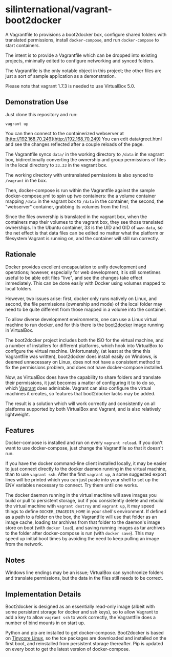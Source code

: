 silinternational/vagrant-boot2docker
====================================

A Vagrantfile to provisions a boot2docker box, configure shared folders with
translated permissions, install `docker-compose`, and run `docker-compose` to
start containers.

The intent is to provide a Vagrantfile which can be dropped into existing
projects, minimally edited to configure networking and synced folders.

The Vagrantfile is the only notable object in this project; the other files are
just a sort of sample application as a demonstration.

Please note that vagrant 1.7.3 is needed to use VirtualBox 5.0.

Demonstration Use
-----------------
Just clone this repository and run:

    vagrant up

You can then connect to the containerized webserver at
[http://192.168.70.249](http://192.168.70.249) You can edit data/greet.html and
see the changes reflected after a couple reloads of the page.

The Vagrantfile syncs `data/` in the working directory to `/data` in the
vagrant box, bidirectionally converting the ownership and group permissions of
files in the local directory to `33.33` in the vagrant box.

The working directory with untranslated permissions is also synced to 
`/vagrant` in the box.

Then, docker-compose is run within the Vagrantfile against the sample
docker-compose.yml to spin up two containers: the a volume container mapping
`/data` in the vagrant box to `/data` in the container; the second, the
"webserver" container, grabbing its volumes from the first.

Since the files ownership is translated in the vagrant box, when the containers
map their volumes to the vagrant box, they see those translated ownerships.
In the Ubuntu container, 33 is the UID and GID of `www-data`, so the net effect
is that data files can be edited no matter what the platform or filesystem
Vagrant is running on, and the container will still run correctly.

Rationale
---------

Docker provides excellent encapsulation to unify development and operations;
however, especially for web development, it is still sometimes useful to be able
edit files "live", and see the changes take effect immediately. This can be done
easily with Docker using volumes mapped to local folders.

However, two issues arise: first, docker only runs natively on Linux, and
second, the file permissions (ownership and mode) of the local folder may need
to be quite different from those mapped in a volume into the container.

To allow diverse development environments, one can use a Linux virtual machine
to run docker, and for this there is the
[boot2docker](http://boot2docker.io/)
image running in VirtualBox.

The boot2docker project includes both the ISO for the virtual machine, and a
number of installers for different platforms, which hook into VirtualBox to
configure the virtual machine. Unfortunately, (at least at the time 
this Vagrantfile was written), boot2docker does install easily on Windows, is 
deemed unnecessary on Linux, does not not have a consistent method to fix the 
permissions problem, and does not have docker-compose installed.

Now, as VirtualBox does have the capability to share folders and translate their
permissions, it just becomes a matter of configuring it to to do so, which
[Vagrant](https://www.vagrantup.com/)
does admirable. Vagrant can also configure the virtual machines it creates, so
features that boot2docker lacks may be added.

The result is a solution which will work correctly and consistently on all
platforms supported by both VirtualBox and Vagrant, and is also relatively
lightweight.

Features
--------

Docker-compose is installed and run on every `vagrant reload`. If you don't want
to use docker-compose, just change the Vagrantfile so that it doesn't run.

If you have the docker command-line client installed locally, it may be easier to
just connect directly to the docker daemon running in the virtual machine, than
to use `vagrant ssh`. After the first `vagrant up`, a some suggested export
lines will be printed which you can just paste into your shell to set up the ENV
variables necessary to connect. Try them until one works.

The docker daemon running in the virtual machine will save images you build or
pull to persistent storage, but if you consistently delete and rebuild the
virtual machine with `vagrant destroy` and `vagrant up`, it may speed things to
define `DOCKER_IMAGEDIR_HOME` in your shell's environment. If defined as a path
to a folder on the box, the Vagrantfile will use that folder as an image cache,
loading tar archives from that folder to the daemon's image store on boot (with
`docker load`), and saving running images as tar archives to the folder after
docker-compose is run (with `docker save`). This may speed up initial boot times
by avoiding the need to keep pulling an image from the network.

Notes
-----

Windows line endings may be an issue; VirtualBox can synchronize folders and
translate permissions, but the data in the files still needs to be correct.

Implementation Details
----------------------

Boot2docker is designed as an essentially read-only image (albeit with some
persistent storage for docker and ssh keys), so to allow Vagrant to add a key to
allow `vagrant ssh` to work correctly, the Vagrantfile does a number of bind
mounts in on start up.

Python and pip are installed to get docker-compose. Boot2docker is based on
[Tinycore Linux](http://distro.ibiblio.org/tinycorelinux/welcome.html), so the
tce packages are downloaded and installed on the first boot, and reinstalled
from persistent storage thereafter. Pip is updated on every boot to get the
latest version of docker-compose.
